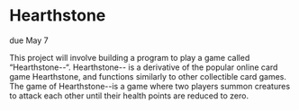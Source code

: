 # Hearthstone
due May 7

This project will involve building a program to play a game called “Hearthstone--“. Hearthstone-- is a derivative of the popular online card game Hearthstone, and functions similarly to other collectible card games. The game of Hearthstone--is a game where two players summon creatures to attack each other until their health points are reduced to zero.
